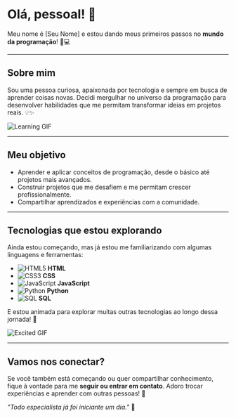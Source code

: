 # Olá, pessoal! 👋

Meu nome é [Seu Nome] e estou dando meus primeiros passos no **mundo da programação**! 🌱💻  


---

## Sobre mim
Sou uma pessoa curiosa, apaixonada por tecnologia e sempre em busca de aprender coisas novas. Decidi mergulhar no universo da programação para desenvolver habilidades que me permitam transformar ideias em projetos reais. 💡✨  

![Learning GIF](https://media.giphy.com/media/3o6Zt481isNVuQI1l6/giphy.gif)

---

## Meu objetivo
- Aprender e aplicar conceitos de programação, desde o básico até projetos mais avançados.  
- Construir projetos que me desafiem e me permitam crescer profissionalmente.  
- Compartilhar aprendizados e experiências com a comunidade.  

---

## Tecnologias que estou explorando

Ainda estou começando, mas já estou me familiarizando com algumas linguagens e ferramentas:  

- ![HTML5](https://img.icons8.com/color/48/000000/html-5.png) **HTML**  
- ![CSS3](https://img.icons8.com/color/48/000000/css3.png) **CSS**  
- ![JavaScript](https://img.icons8.com/color/48/000000/javascript.png) **JavaScript**  
- ![Python](https://img.icons8.com/color/48/000000/python.png) **Python**  
- ![SQL](https://img.icons8.com/color/48/000000/sql.png) **SQL**  

E estou animada para explorar muitas outras tecnologias ao longo dessa jornada! 🚀  

![Excited GIF](https://media.giphy.com/media/3o6ZtaO9BZHcOjmErm/giphy.gif)

---

## Vamos nos conectar?
Se você também está começando ou quer compartilhar conhecimento, fique à vontade para me **seguir ou entrar em contato**. Adoro trocar experiências e aprender com outras pessoas! 🤝  

*"Todo especialista já foi iniciante um dia."* 🌟  

